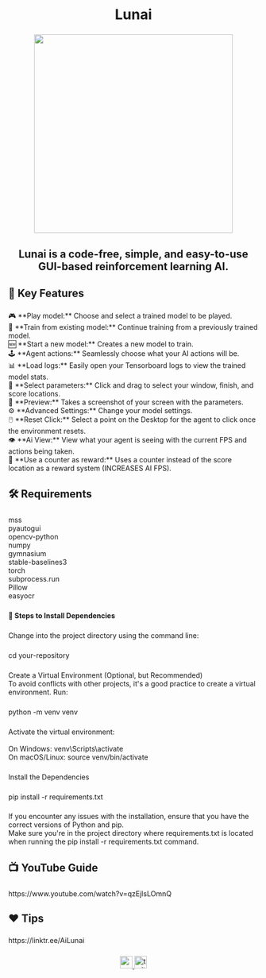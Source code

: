 <h1 align="center">Lunai</h1>

###

<div align="center">
  <img height="400" src="https://pbs.twimg.com/profile_images/1748497471636992000/1iv2fjDs_400x400.jpg"  />
</div>

###

<h2 align="center">Lunai is a code-free, simple, and easy-to-use GUI-based reinforcement learning AI.</h2>

###

<h2 align="left">🔑 Key Features</h2>

###

<p align="left">🎮 **Play model:** Choose and select a trained model to be played.<br>🔄 **Train from existing model:** Continue training from a previously trained model.<br>🆕 **Start a new model:** Creates a new model to train.<br>🕹️ **Agent actions:** Seamlessly choose what your AI actions will be.<br>📊 **Load logs:** Easily open your Tensorboard logs to view the trained model stats.<br>🎯 **Select parameters:** Click and drag to select your window, finish, and score locations.<br>📸 **Preview:** Takes a screenshot of your screen with the parameters.<br>⚙️ **Advanced Settings:** Change your model settings.<br>🖱️ **Reset Click:** Select a point on the Desktop for the agent to click once the environment resets.<br>👁️ **Ai View:** View what your agent is seeing with the current FPS and actions being taken.<br>🔢 **Use a counter as reward:** Uses a counter instead of the score location as a reward system (INCREASES AI FPS).</p>

###

<h2 align="left">🛠 Requirements</h2>

###

<p align="left">mss<br>pyautogui<br>opencv-python<br>numpy<br>gymnasium<br>stable-baselines3<br>torch<br>subprocess.run<br>Pillow<br>easyocr</p>

###

<h4 align="left">👣 Steps to Install Dependencies</h4>

###

<p align="left">Change into the project directory using the command line:</p>

###

<p align="left">cd your-repository</p>

###

<p align="left">Create a Virtual Environment (Optional, but Recommended)<br>To avoid conflicts with other projects, it's a good practice to create a virtual environment. Run:</p>

###

<p align="left">python -m venv venv</p>

###

<p align="left">Activate the virtual environment:<br><br>On Windows: venv\Scripts\activate<br>On macOS/Linux: source venv/bin/activate</p>

###

<p align="left">Install the Dependencies</p>

###

<p align="left">pip install -r requirements.txt</p>

###

<p align="left">If you encounter any issues with the installation, ensure that you have the correct versions of Python and pip.<br>Make sure you're in the project directory where requirements.txt is located when running the pip install -r requirements.txt command.</p>

###

<h2 align="left">📺 YouTube Guide</h2>

###

<p align="left">https://www.youtube.com/watch?v=qzEjlsLOmnQ</p>

###

<h2 align="left">❤️ Tips</h2>

###

<p align="left">https://linktr.ee/AiLunai</p>

###

<div align="center">
  <a href="https://studio.youtube.com/video/qzEjlsLOmnQ/edit" target="_blank">
    <img src="https://img.shields.io/static/v1?message=Youtube&logo=youtube&label=&color=FF0000&logoColor=white&labelColor=&style=for-the-badge" height="25" alt="youtube logo"  />
  </a>
  <a href="https://twitter.com/Lunai_Ai/photo" target="_blank">
    <img src="https://img.shields.io/static/v1?message=Twitter&logo=twitter&label=&color=1DA1F2&logoColor=white&labelColor=&style=for-the-badge" height="25" alt="twitter logo"  />
  </a>
</div>

###

